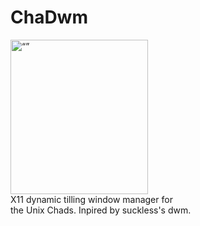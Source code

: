 # ChaDwm
<img src="https://en.meming.world/images/en/1/18/Giga_Chad.jpg" width="220" height="247" alt= “”>
<br>
X11 dynamic tilling window manager for <br />
the Unix Chads. Inpired by suckless's dwm.
